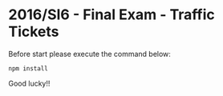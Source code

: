# 2016/SI6 - Final Exam - Traffic Tickets

Before start please execute the command below:

```npm install```

Good lucky!!
